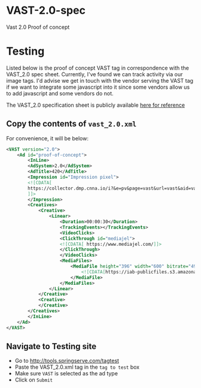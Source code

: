 # VAST-2.0-spec
Vast 2.0 Proof of concept

# Testing

Listed below is the proof of concept VAST tag in correspondence with the VAST_2.0 spec sheet. Currently, I've found we can track activity via our image tags.
I'd advise we get in touch with the vendor serving the VAST tag if we want to integrate some javascript into it since some vendors allow us to add javascript
and some vendors do not.

The VAST_2.0 specification sheet is publicly available [here for reference](https://iabtechlab.com/wp-content/uploads/2016/04/VAST-2_0-FINAL.pdf)

## Copy the contents of `vast_2.0.xml`

For convenience, it will be below:

```xml
<VAST version="2.0">
	<Ad id="proof-of-concept">
		<InLine>
		<AdSystem>2.0</AdSystem>
		<AdTitle>420</AdTitle>
		<Impression id="Impression pixel">
		<![CDATA[
		https://collector.dmp.cnna.io/i?&e=pv&page=vast&url=vast&aid=vast&p=web&tv=no-js-0.1.0
		]]>
		</Impression>
		<Creatives>
			<Creative>
				<Linear>
					<Duration>00:00:30</Duration>
					<TrackingEvents></TrackingEvents>
					<VideoClicks>
					<ClickThrough id="mediajel">
					<![CDATA[ https://www.mediajel.com/]]>
					</ClickThrough>
					</VideoClicks>
					<MediaFiles>
						<MediaFile height="396" width="600" bitrate="496" type="video/mp4" delivery="progressive">
							<![CDATA[https://iab-publicfiles.s3.amazonaws.com/vast/VAST-4.0-Short-Intro.mp4]]>
						</MediaFile>
					</MediaFiles>
				</Linear>
			</Creative>
			<Creative>
			</Creative>
		</Creatives>
		</InLine>
	</Ad>
</VAST>
```

## Navigate to Testing site

- Go to http://tools.springserve.com/tagtest
- Paste the VAST_2.0.xml tag in the `tag to test` box
- Make sure `VAST` is selected as the ad type
- Click on `Submit`
